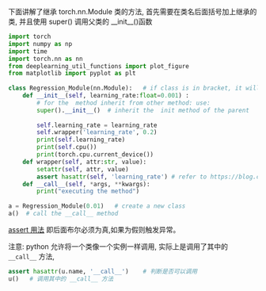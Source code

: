 下面讲解了继承 torch.nn.Module 类的方法, 首先需要在类名后面括号加上继承的类, 并且使用 super() 调用父类的 \_\_init\_\_()函数 
```python
import torch  
import numpy as np  
import time  
import torch.nn as nn  
from deeplearning_util_functions import plot_figure  
from matplotlib import pyplot as plt  
  
class Regression_Module(nn.Module):   # if class is in bracket, it will inherit this class  
    def __init__(self, learning_rate:float=0.001) :  
        # for the  method inherit from other method: use:  
        super().__init__()  # inherit the  init method of the parent  
  
        self.learning_rate = learning_rate  
        self.wrapper('learning_rate', 0.2)  
        print(self.learning_rate)  
        print(self.cpu())  
        print(torch.cpu.current_device())  
    def wrapper(self, attr:str, value):  
        setattr(self, attr, value)  
        assert hasattr(self, 'learning_rate') # refer to https://blog.csdn.net/qq_42269354/article/details/89476880  
    def __call__(self, *args, **kwargs):  
        print("executing the method")  
  
a = Regression_Module(0.01)   # create a new class  
a()  # call the __call__ method
```

[assert 用法](https://blog.csdn.net/qq_42269354/article/details/89476880) 即后面布尔必须为真,如果为假则触发异常。

注意: python 允许将一个类像一个实例一样调用, 实际上是调用了其中的 `__call__` 方法, 
```python
assert hasattr(u.name, '__call__')    # 判断是否可以调用
u()   # 调用其中的 __call__ 方法
```






